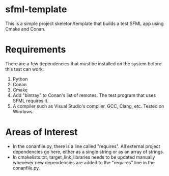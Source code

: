 # sfml-template
This is a simple project skeleton/template that builds a test SFML app using Cmake and Conan.

# Requirements
There are a few dependencies that must be installed on the system before this test can work:
1. Python 
1. Conan 
1. Cmake
1. Add "bintray" to Conan's list of remotes. The test program that uses SFML requires it.
1. A compiler such as Visual Studio's compiler, GCC, Clang, etc. Tested on Windows.

# Areas of Interest
* In the conanfile.py, there is a line called "requires". All external project dependencies go here, either as a single string or as an array of
strings. 
* In cmakelists.txt, target_link_libraries needs to be updated manually whenever new dependencies are added to the "requires" line
in the conanfile.py.
